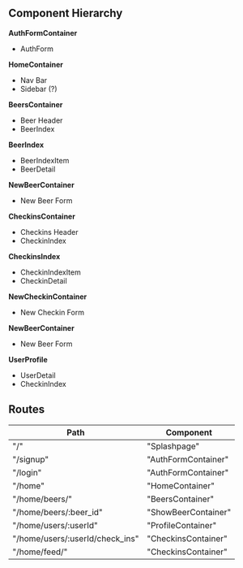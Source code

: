 ## Component Hierarchy

**AuthFormContainer**
 - AuthForm

**HomeContainer**
 - Nav Bar
 - Sidebar (?)

**BeersContainer**
  - Beer Header
  - BeerIndex

**BeerIndex**
 - BeerIndexItem
 - BeerDetail

**NewBeerContainer**
  - New Beer Form

**CheckinsContainer**
  - Checkins Header
  - CheckinIndex

**CheckinsIndex**
 - CheckinIndexItem
 - CheckinDetail

**NewCheckinContainer**
  - New Checkin Form

**NewBeerContainer**
  - New Beer Form

**UserProfile**
  - UserDetail
  - CheckinIndex


## Routes
| Path                            | Component            |
|---------------------------------|----------------------|
| "/"                             | "Splashpage"         |
| "/signup"                       | "AuthFormContainer"  |
| "/login"                        | "AuthFormContainer"  |
| "/home"                         | "HomeContainer"      |
| "/home/beers/"                  | "BeersContainer"     |
| "/home/beers/:beer_id"          | "ShowBeerContainer"  |
| "/home/users/:userId"           | "ProfileContainer"   |
| "/home/users/:userId/check_ins" | "CheckinsContainer"  |
| "/home/feed/"                   | "CheckinsContainer"  |
